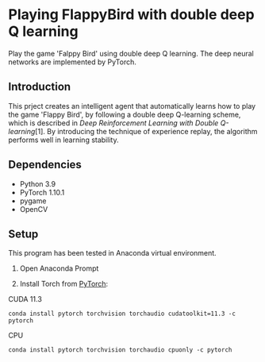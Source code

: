 # Playing FlappyBird with double deep Q learning

Play the game 'Falppy Bird' using double deep Q learning. The deep neural networks are implemented by PyTorch.

## Introduction
This prject creates an intelligent agent that automatically learns how to play the game 'Flappy Bird', by following a double deep Q-learning scheme, which is described in _Deep Reinforcement Learning with Double Q-learning_[1]. By introducing the technique of experience replay, the algorithm performs well in learning stability. 

## Dependencies
- Python 3.9
- PyTorch 1.10.1
- pygame
- OpenCV

## Setup
This program has been tested in Anaconda virtual environment.
1. Open Anaconda Prompt 
 
3. Install Torch from [PyTorch](https://pytorch.org/):

CUDA 11.3
```
conda install pytorch torchvision torchaudio cudatoolkit=11.3 -c pytorch
```
CPU
```
conda install pytorch torchvision torchaudio cpuonly -c pytorch
```


